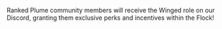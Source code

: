 Ranked Plume community members will receive the Winged role on our Discord, granting them exclusive perks and incentives within the Flock!
